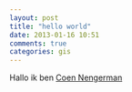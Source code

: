 ```yaml
---
layout: post
title: "hello world"
date: 2013-01-16 10:51
comments: true
categories: gis
---
```

Hallo ik ben [Coen Nengerman](http://twitter.com/coennengerman)
